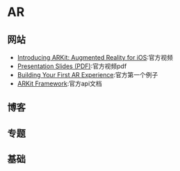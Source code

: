 # AR


## 网站
- [Introducing ARKit: Augmented Reality for iOS](https://developer.apple.com/videos/play/wwdc2017/602/):官方视频
- [Presentation Slides (PDF)](https://devstreaming-cdn.apple.com/videos/wwdc/2017/602pxa6f2vw71ze/602/602_introducing_arkit_augmented_reality_for_ios.pdf?dl=1):官方视频pdf
- [Building Your First AR Experience](https://developer.apple.com/documentation/arkit/building_your_first_ar_experience):官方第一个例子
- [ARKit Framework](https://developer.apple.com/documentation/arkit):官方api文档

## 博客


## 专题

## 基础




